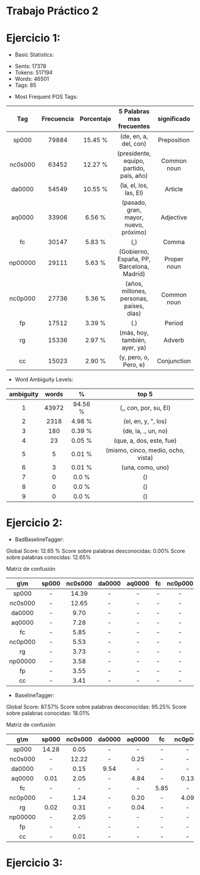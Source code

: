 Trabajo Práctico 2
==================


Ejercicio 1:
============

- Basic Statistics:

* Sents: 17378
* Tokens: 517194
* Words: 46501
* Tags: 85


- Most Frequent POS Tags:

|   Tag    | Frecuencia | Porcentaje |         5 Palabras mas frecuentes         |     significado    |
|:--------:|:----------:|:----------:|:-----------------------------------------:|:------------------:|
|  sp000   |   79884    |   15.45 %  |           (de, en, a, del, con)           |	   Preposition	  |
| nc0s000  |   63452    |   12.27 %  |  (presidente, equipo, partido, país, año) |	   Common noun	  |
|  da0000  |   54549    |   10.55 %  |           (la, el, los, las, El)          | 	   Article		  |
|  aq0000  |   33906    |   6.56 %   |    (pasado, gran, mayor, nuevo, próximo)  |	   Adjective	  |
|    fc    |   30147    |   5.83 %   |                    (,)                    |	   Comma		  |
| np00000  |   29111    |   5.63 %   | (Gobierno, España, PP, Barcelona, Madrid) |	   Proper noun    |
| nc0p000  |   27736    |   5.36 %   |  (años, millones, personas, países, días) |     Common noun    |
|    fp    |   17512    |   3.39 %   |                    (.)                    |     Period         |
|    rg    |   15336    |   2.97 %   |        (más, hoy, también, ayer, ya)      |     Adverb         |
|    cc    |   15023    |   2.90 %   |           (y, pero, o, Pero, e)           |	   Conjunction    |


- Word Ambiguity Levels:

| ambiguity  | words     |     %      |              top 5                 |
|:----------:|:---------:|:----------:|:----------------------------------:|
|     1      |   43972   |   94.56 %  |        (,, con, por, su, El)       |
|     2      |   2318    |   4.98 %   |         (el, en, y, ", los)        |
|     3      |    180    |   0.39 %   |         (de, la, ., un, no)        |
|     4      |    23     |   0.05 %   |      (que, a, dos, este, fue)      |
|     5      |     5     |   0.01 %   | (mismo, cinco, medio, ocho, vista) |
|     6      |     3     |   0.01 %   |          (una, como, uno)          |					
|     7      |     0     |    0.0 %   |              ()                    |					
|     8      |     0     |    0.0 %   |              ()                    |					
|     9      |     0     |    0.0 %   |              ()                    |




Ejercicio 2:
============


- BadBaselineTagger:

Global Score: 12.65 %
Score sobre palabras desconocidas: 0.00%
Score sobre palabras conocidas: 12.65%

Matriz de confusión


|  g\m    |  sp000  | nc0s000 | da0000  | aq0000  |   fc    | nc0p000 |   rg    | np00000 |   fp    |   cc    |
|:-------:|:-------:|:-------:|:-------:|:-------:|:-------:|:-------:|:-------:|:-------:|:-------:|:-------:|
|  sp000  |    -    |  14.39  |    -    |    -    |    -    |    -    |    -    |    -    |    -    |    -    |
| nc0s000 |    -    |  12.65  |    -    |    -    |    -    |    -    |    -    |    -    |    -    |    -    |
| da0000  |    -    |   9.70  |    -    |    -    |    -    |    -    |    -    |    -    |    -    |    -    |
| aq0000  |    -    |   7.28  |    -    |    -    |    -    |    -    |    -    |    -    |    -    |    -    |
|   fc    |    -    |   5.85  |    -    |    -    |    -    |    -    |    -    |    -    |    -    |    -    |
| nc0p000 |    -    |   5.53  |    -    |    -    |    -    |    -    |    -    |    -    |    -    |    -    |
|   rg    |    -    |   3.73  |    -    |    -    |    -    |    -    |    -    |    -    |    -    |    -    |
| np00000 |    -    |   3.58  |    -    |    -    |    -    |    -    |    -    |    -    |    -    |    -    |
|   fp    |    -    |   3.55  |    -    |    -    |    -    |    -    |    -    |    -    |    -    |    -    |
|   cc    |    -    |   3.41  |    -    |    -    |    -    |    -    |    -    |    -    |    -    |    -    |



- BaselineTagger:

Global Score: 87.57%
Score sobre palabras desconocidas: 95.25%
Score sobre palabras conocidas: 18.01%

Matriz de confusión


|  g\m    |  sp000  | nc0s000 | da0000  | aq0000  |   fc    | nc0p000 |   rg    | np00000 |   fp    |   cc    |
|:-------:|:-------:|:-------:|:-------:|:-------:|:-------:|:-------:|:-------:|:-------:|:-------:|:-------:|
|  sp000  |  14.28  |  0.05   |    -    |    -    |    -    |    -    |  0.01   |    -    |    -    |    -    |
| nc0s000 |    -    |  12.22  |    -    |  0.25   |    -    |    -    |  0.03   |    -    |    -    |    -    |
| da0000  |    -    |  0.15   |  9.54   |    -    |    -    |    -    |    -    |    -    |    -    |    -    |
| aq0000  |  0.01   |  2.05   |    -    |  4.84   |    -    |  0.13   |    -    |    -    |    -    |    -    |
|   fc    |    -    |    -    |    -    |    -    |  5.85   |    -    |    -    |    -    |    -    |    -    |
| nc0p000 |    -    |  1.24   |    -    |  0.20   |    -    |  4.09   |    -    |    -    |    -    |    -    |
|   rg    |  0.02   |  0.31   |    -    |  0.04   |    -    |    -    |  3.27   |    -    |    -    |  0.02   |
| np00000 |    -    |  2.05   |    -    |    -    |    -    |    -    |    -    |  1.52   |    -    |    -    |
|   fp    |    -    |    -    |    -    |    -    |    -    |    -    |    -    |    -    |  3.55   |    -    |
|   cc    |    -    |  0.01   |    -    |    -    |    -    |    -    |  0.05   |    -    |    -    |  3.34   |



Ejercicio 3:
============